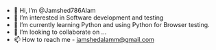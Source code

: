 - 👋 Hi, I’m @Jamshed786Alam
- 👀 I’m interested in Software development and testing 
- 🌱 I’m currently learning Python and using Python for Browser testing.
- 💞️ I’m looking to collaborate on ...
- 📫 How to reach me - jamshedalamm@gmail.com

<!---
Jamshed786Alam/Jamshed786Alam is a ✨ special ✨ repository because its `README.md` (this file) appears on your GitHub profile.
You can click the Preview link to take a look at your changes.
--->
